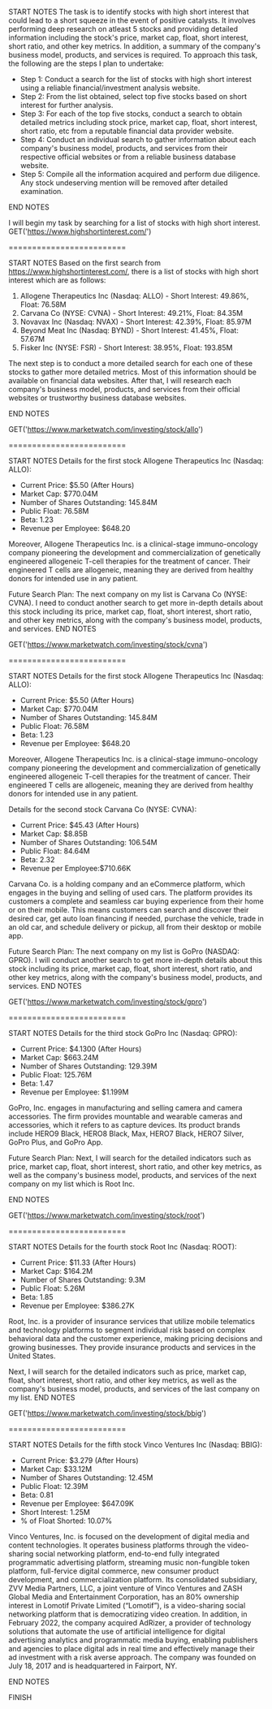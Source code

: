 START NOTES
The task is to identify stocks with high short interest that could lead to a short squeeze in the event of positive catalysts. It involves performing deep research on atleast 5 stocks and providing detailed information including the stock's price, market cap, float, short interest, short ratio, and other key metrics. In addition, a summary of the company's business model, products, and services is required. To approach this task, the following are the steps I plan to undertake:

* Step 1: Conduct a search for the list of stocks with high short interest using a reliable financial/investment analysis website.
* Step 2: From the list obtained, select top five stocks based on short interest for further analysis.
* Step 3: For each of the top five stocks, conduct a search to obtain detailed metrics including stock price, market cap, float, short interest, short ratio, etc from a reputable financial data provider website.
* Step 4: Conduct an individual search to gather information about each company's business model, products, and services from their respective official websites or from a reliable business database website.
* Step 5: Compile all the information acquired and perform due diligence. Any stock undeserving mention will be removed after detailed examination.

END NOTES

I will begin my task by searching for a list of stocks with high short interest. GET('https://www.highshortinterest.com/')

=========================

START NOTES
Based on the first search from https://www.highshortinterest.com/, there is a list of stocks with high short interest which are as follows:

1. Allogene Therapeutics Inc (Nasdaq: ALLO) - Short Interest: 49.86%, Float: 76.58M
2. Carvana Co (NYSE: CVNA) - Short Interest: 49.21%, Float: 84.35M
3. Novavax Inc (Nasdaq: NVAX) - Short Interest: 42.39%, Float: 85.97M
4. Beyond Meat Inc (Nasdaq: BYND) - Short Interest: 41.45%, Float: 57.67M
5. Fisker Inc (NYSE: FSR) - Short Interest: 38.95%, Float: 193.85M

The next step is to conduct a more detailed search for each one of these stocks to gather more detailed metrics. Most of this information should be available on financial data websites. After that, I will research each company's business model, products, and services from their official websites or trustworthy business database websites.

END NOTES

GET('https://www.marketwatch.com/investing/stock/allo')

=========================

START NOTES
Details for the first stock Allogene Therapeutics Inc (Nasdaq: ALLO):

- Current Price: $5.50 (After Hours)
- Market Cap: $770.04M
- Number of Shares Outstanding: 145.84M
- Public Float: 76.58M
- Beta: 1.23
- Revenue per Employee: $648.20

Moreover, Allogene Therapeutics Inc. is a clinical-stage immuno-oncology company pioneering the development and commercialization of genetically engineered allogeneic T-cell therapies for the treatment of cancer. Their engineered T cells are allogeneic, meaning they are derived from healthy donors for intended use in any patient. 

Future Search Plan:
The next company on my list is Carvana Co (NYSE: CVNA). I need to conduct another search to get more in-depth details about this stock including its price, market cap, float, short interest, short ratio, and other key metrics, along with the company's business model, products, and services.
END NOTES

GET('https://www.marketwatch.com/investing/stock/cvna')

=========================

START NOTES
Details for the first stock Allogene Therapeutics Inc (Nasdaq: ALLO):

- Current Price: $5.50 (After Hours)
- Market Cap: $770.04M
- Number of Shares Outstanding: 145.84M
- Public Float: 76.58M
- Beta: 1.23
- Revenue per Employee: $648.20

Moreover, Allogene Therapeutics Inc. is a clinical-stage immuno-oncology company pioneering the development and commercialization of genetically engineered allogeneic T-cell therapies for the treatment of cancer. Their engineered T cells are allogeneic, meaning they are derived from healthy donors for intended use in any patient.

Details for the second stock Carvana Co (NYSE: CVNA):

- Current Price: $45.43 (After Hours)
- Market Cap: $8.85B
- Number of Shares Outstanding: 106.54M
- Public Float: 84.64M
- Beta: 2.32
- Revenue per Employee:$710.66K

Carvana Co. is a holding company and an eCommerce platform, which engages in the buying and selling of used cars. The platform provides its customers a complete and seamless car buying experience from their home or on their mobile. This means customers can search and discover their desired car, get auto loan financing if needed, purchase the vehicle, trade in an old car, and schedule delivery or pickup, all from their desktop or mobile app.

Future Search Plan:
The next company on my list is GoPro (NASDAQ: GPRO). I will conduct another search to get more in-depth details about this stock including its price, market cap, float, short interest, short ratio, and other key metrics, along with the company's business model, products, and services.
END NOTES

GET('https://www.marketwatch.com/investing/stock/gpro')

=========================

START NOTES
Details for the third stock GoPro Inc (Nasdaq: GPRO):

- Current Price: $4.1300 (After Hours)
- Market Cap: $663.24M
- Number of Shares Outstanding: 129.39M
- Public Float: 125.76M
- Beta: 1.47
- Revenue per Employee: $1.199M

GoPro, Inc. engages in manufacturing and selling camera and camera accessories. The firm provides mountable and wearable cameras and accessories, which it refers to as capture devices. Its product brands include HERO9 Black, HERO8 Black, Max, HERO7 Black, HERO7 Silver, GoPro Plus, and GoPro App.

Future Search Plan:
Next, I will search for the detailed indicators such as price, market cap, float, short interest, short ratio, and other key metrics, as well as the company's business model, products, and services of the next company on my list which is Root Inc. 

END NOTES

GET('https://www.marketwatch.com/investing/stock/root')

=========================

START NOTES
Details for the fourth stock Root Inc (Nasdaq: ROOT):

- Current Price: $11.33 (After Hours)
- Market Cap: $164.2M
- Number of Shares Outstanding: 9.3M
- Public Float: 5.26M
- Beta: 1.85
- Revenue per Employee: $386.27K

Root, Inc. is a provider of insurance services that utilize mobile telematics and technology platforms to segment individual risk based on complex behavioral data and the customer experience, making pricing decisions and growing businesses. They provide insurance products and services in the United States.

Next, I will search for the detailed indicators such as price, market cap, float, short interest, short ratio, and other key metrics, as well as the company's business model, products, and services of the last company on my list.
END NOTES

GET('https://www.marketwatch.com/investing/stock/bbig')

=========================

START NOTES
Details for the fifth stock Vinco Ventures Inc (Nasdaq: BBIG):

- Current Price: $3.279 (After Hours)
- Market Cap: $33.12M
- Number of Shares Outstanding: 12.45M
- Public Float: 12.39M
- Beta: 0.81
- Revenue per Employee: $647.09K
- Short Interest: 1.25M
- % of Float Shorted: 10.07%

Vinco Ventures, Inc. is focused on the development of digital media and content technologies. It operates business platforms through the video-sharing social networking platform, end-to-end fully integrated programmatic advertising platform, streaming music non-fungible token platform, full-fervice digital commerce, new consumer product development, and commercialization platform. Its consolidated subsidiary, ZVV Media Partners, LLC, a joint venture of Vinco Ventures and ZASH Global Media and Entertainment Corporation, has an 80% ownership interest in Lomotif Private Limited (“Lomotif”), is a video-sharing social networking platform that is democratizing video creation. In addition, in February 2022, the company acquired AdRizer, a provider of technology solutions that automate the use of artificial intelligence for digital advertising analytics and programmatic media buying, enabling publishers and agencies to place digital ads in real time and effectively manage their ad investment with a risk averse approach. The company was founded on July 18, 2017 and is headquartered in Fairport, NY.

END NOTES

FINISH